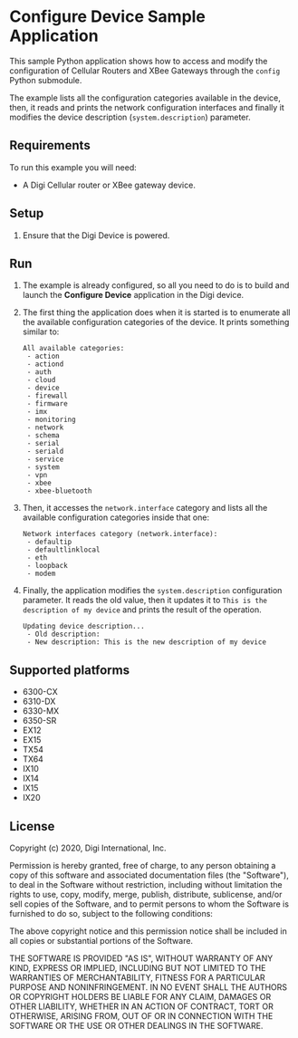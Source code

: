 Configure Device Sample Application
===================================

This sample Python application shows how to access and modify the configuration
of Cellular Routers and XBee Gateways through the `config` Python submodule.

The example lists all the configuration categories available in the device,
then, it reads and prints the network configuration interfaces and finally it
modifies the device description (`system.description`) parameter.

Requirements
------------
To run this example you will need:

* A Digi Cellular router or XBee gateway device.

Setup
-----
1. Ensure that the Digi Device is powered.

Run
---
1. The example is already configured, so all you need to do is to build and
   launch the **Configure Device** application in the Digi device.

2. The first thing the application does when it is started is to enumerate all
   the available configuration categories of the device. It prints something
   similar to:
   
       All available categories:
        - action
        - actiond
        - auth
        - cloud
        - device
        - firewall
        - firmware
        - imx
        - monitoring
        - network
        - schema
        - serial
        - seriald
        - service
        - system
        - vpn
        - xbee
        - xbee-bluetooth
        
3. Then, it accesses the `network.interface` category and lists all the
   available configuration categories inside that one:
   
       Network interfaces category (network.interface):
        - defaultip
        - defaultlinklocal
        - eth
        - loopback
        - modem

4. Finally, the application modifies the `system.description` configuration
   parameter. It reads the old value, then it updates it to `This is the
   description of my device` and prints the result of the operation.
   
       Updating device description...
        - Old description: 
        - New description: This is the new description of my device

Supported platforms
-------------------
* 6300-CX
* 6310-DX
* 6330-MX
* 6350-SR
* EX12
* EX15
* TX54
* TX64
* IX10
* IX14
* IX15
* IX20

License
-------
Copyright (c) 2020, Digi International, Inc.

Permission is hereby granted, free of charge, to any person obtaining a copy
of this software and associated documentation files (the "Software"), to deal
in the Software without restriction, including without limitation the rights
to use, copy, modify, merge, publish, distribute, sublicense, and/or sell
copies of the Software, and to permit persons to whom the Software is
furnished to do so, subject to the following conditions:

The above copyright notice and this permission notice shall be included in all
copies or substantial portions of the Software.

THE SOFTWARE IS PROVIDED "AS IS", WITHOUT WARRANTY OF ANY KIND, EXPRESS OR
IMPLIED, INCLUDING BUT NOT LIMITED TO THE WARRANTIES OF MERCHANTABILITY,
FITNESS FOR A PARTICULAR PURPOSE AND NONINFRINGEMENT. IN NO EVENT SHALL THE
AUTHORS OR COPYRIGHT HOLDERS BE LIABLE FOR ANY CLAIM, DAMAGES OR OTHER
LIABILITY, WHETHER IN AN ACTION OF CONTRACT, TORT OR OTHERWISE, ARISING FROM,
OUT OF OR IN CONNECTION WITH THE SOFTWARE OR THE USE OR OTHER DEALINGS IN THE
SOFTWARE.
